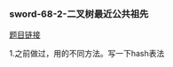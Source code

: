 ### sword-68-2-二叉树最近公共祖先

[题目链接](https://leetcode-cn.com/problems/lowest-common-ancestor-of-a-binary-tree/)

1.之前做过，用的不同方法。写一下hash表法

